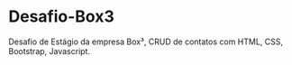 # Desafio-Box3
Desafio de Estágio da empresa Box³, CRUD de contatos com HTML, CSS, Bootstrap, Javascript. 
